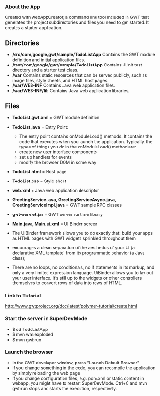 ### About the App
Created with webAppCreator, a command line tool included in GWT that generates the project subdirectories and files you need to get started. It creates a starter application.

## Directories

* **/src/com/google/gwt/sample/TodoListApp** Contains the GWT module definition and initial application files.
* **/test/com/google/gwt/sample/TodoListApp** Contains JUnit test directory and a starter test class.
* **/war** Contains static resources that can be served publicly, such as image files, style sheets, and HTML host pages.
* **/war/WEB-INF** Contains Java web application files.
* **/war/WEB-INF/lib** Contains Java web application libraries.

## Files

* **TodoList.gwt.xml** = GWT module definition
* **TodoList.java** = Entry Point:

  * The entry point contains onModuleLoad() methods. It contains the code that executes when you launch the application. Typically, the types of things you do in the onModuleLoad() method are:
   * create new user interface components
   * set up handlers for events
   * modify the browser DOM in some way

* **TodoList.html** = Host page
* **TodoList.css** = Style sheet
* **web.xml** = Java web application descriptor
* **GreetingService.java, GreetingServiceAsync.java, GreetingServiceImpl.java** = GWT sample RPC classes
* **gwt-servlet.jar** = GWT server runtime library
* **Main.java, Main.ui.xml** = UI Binder screen
 * The UiBinder framework allows you to do exactly that: build your apps as HTML pages with GWT widgets sprinkled throughout them
  * encourages a clean separation of the aesthetics of your UI (a declarative XML template) from its programmatic behavior (a Java class);
  * There are no loops, no conditionals, no if statements in its markup, and only a very limited expression language. UiBinder allows you to lay out your user interface. It’s still up to the widgets or other controllers themselves to convert rows of data into rows of HTML.


### Link to Tutorial
http://www.gwtproject.org/doc/latest/polymer-tutorial/create.html

### Start the server in SuperDevMode
 * $ cd TodoListApp
 * $ mvn war:exploded
 * $ mvn gwt:run

### Launch the browser
 * In the GWT developer window, press "Launch Default Browser"
 * If you change something in the code, you can recompile the application by simply reloading the web page
 * If you change configuration files, e.g. pom.xml or static content in webapp, you might have to restart SuperDevMode. Ctrl+C and mvn gwt:run stops and starts the execution, respectively.
